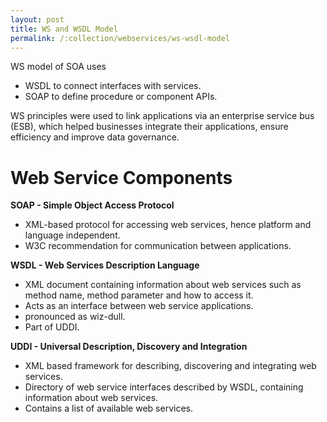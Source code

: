 ```yaml
---
layout: post
title: WS and WSDL Model
permalink: /:collection/webservices/ws-wsdl-model
---
```


WS model of SOA uses
- WSDL to connect interfaces with services.
- SOAP to define procedure or component APIs.

WS principles were used to link applications via an enterprise service bus (ESB), which helped businesses integrate their applications, ensure efficiency and improve data governance.


# Web Service Components
**SOAP - Simple Object Access Protocol**
- XML-based protocol for accessing web services, hence platform and language independent.
- W3C recommendation for communication between applications.

**WSDL - Web Services Description Language**
- XML document containing information about web services such as method name, method parameter and how to access it.
- Acts as an interface between web service applications.
- pronounced as wiz-dull.
- Part of UDDI.

**UDDI - Universal Description, Discovery and Integration**
- XML based framework for describing, discovering and integrating web services.
- Directory of web service interfaces described by WSDL, containing information about web services.
- Contains a list of available web services.
